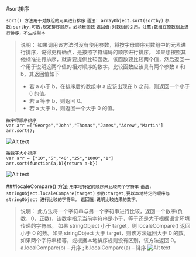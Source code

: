 #sort排序

`sort() 方法用于对数组的元素进行排序`
`语法: arrayObject.sort(sortby)`
`参数:sortby,可选.规定排序顺序。必须是函数`
`返回值:对数组的引用。注意:数组在原数组上进行排序，不生成副本`
> 说明：
> 如果调用该方法时没有使用参数，将按字母顺序对数组中的元素进行排序，说得更精确点，是按照字符编码的顺序进行排序。
> 如果想按照其他标准进行排序，就需要提供比较函数，该函数要比较两个值，然后返回一个用于说明这两个值的相对顺序的数字。比较函数应该具有两个参数 a 和 b，其返回值如下
> - 若 a 小于 b，在排序后的数组中 a 应该出现在 b 之前，则返回一个小于 0 的值。
> - 若 a 等于 b，则返回 0。
> - 若 a 大于 b，则返回一个大于 0 的值。

```
按字母顺序排序
var arr =["George","John","Thomas","James","Adrew","Martin"]
arr.sort();
```
![Alt text](./1615278199976.png)
```
按数字大小排序
var arr = ["10","5","40","25","1000","1"]
arr.sort(function(a,b){return a-b})
```
![Alt text](./1615343366281.png)

###localeCompare() 方法
`用本地特定的顺序来比较两个字符串`
`语法: stringObject.localeCompare(target)`
`参数:target,要以本地特定的顺序与 stringObject 进行比较的字符串。`
`返回值:说明比较结果的数字。`
> 说明：
> 此方法将一个字符串与另一个字符串进行比较，返回一个数字(负数，0，正数)，该数字指示当前字符串是小于，等于还是大于根据语言环境传递的字符串。
> 如果 stringObject 小于 target，则 localeCompare() 返回小于 0 的数。如果 stringObject 大于 target，则该方法返回大于 0 的数。如果两个字符串相等，或根据本地排序规则没有区别，该方法返回 0。
> a.localCompare(b) – 升序 ; b.localCompare(a) – 降序
![Alt text](./1615346723600.png)
